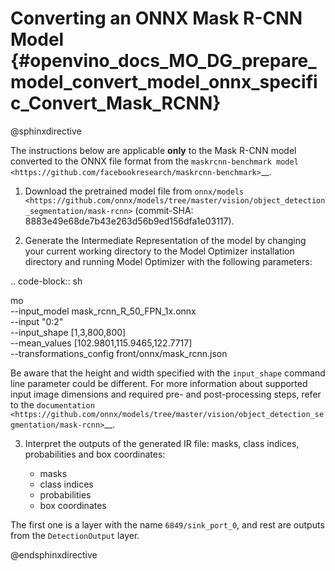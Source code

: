 # Converting an ONNX Mask R-CNN Model {#openvino_docs_MO_DG_prepare_model_convert_model_onnx_specific_Convert_Mask_RCNN}

@sphinxdirective

The instructions below are applicable **only** to the Mask R-CNN model converted to the ONNX file format from the `maskrcnn-benchmark model <https://github.com/facebookresearch/maskrcnn-benchmark>`__.

1. Download the pretrained model file from `onnx/models <https://github.com/onnx/models/tree/master/vision/object_detection_segmentation/mask-rcnn>` (commit-SHA: 8883e49e68de7b43e263d56b9ed156dfa1e03117).

2. Generate the Intermediate Representation of the model by changing your current working directory to the Model Optimizer installation directory and running Model Optimizer with the following parameters:

.. code-block:: sh

   mo \
   --input_model mask_rcnn_R_50_FPN_1x.onnx \
   --input "0:2" \
   --input_shape [1,3,800,800] \
   --mean_values [102.9801,115.9465,122.7717] \
   --transformations_config front/onnx/mask_rcnn.json


Be aware that the height and width specified with the ``input_shape`` command line parameter could be different. For more information about supported input image dimensions and required pre- and post-processing steps, refer to the `documentation <https://github.com/onnx/models/tree/master/vision/object_detection_segmentation/mask-rcnn>`__.

3. Interpret the outputs of the generated IR file: masks, class indices, probabilities and box coordinates:

   * masks
   * class indices
   * probabilities
   * box coordinates 

The first one is a layer with the name ``6849/sink_port_0``, and rest are outputs from the ``DetectionOutput`` layer.

@endsphinxdirective
